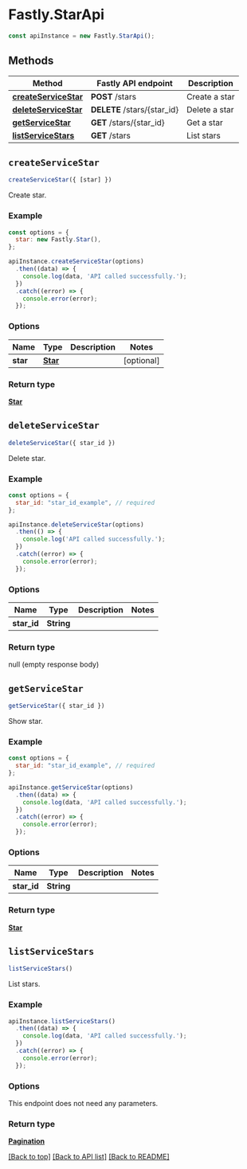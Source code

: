 # Fastly.StarApi


```javascript
const apiInstance = new Fastly.StarApi();
```
## Methods

Method | Fastly API endpoint | Description
------------- | ------------- | -------------
[**createServiceStar**](StarApi.md#createServiceStar) | **POST** /stars | Create a star
[**deleteServiceStar**](StarApi.md#deleteServiceStar) | **DELETE** /stars/{star_id} | Delete a star
[**getServiceStar**](StarApi.md#getServiceStar) | **GET** /stars/{star_id} | Get a star
[**listServiceStars**](StarApi.md#listServiceStars) | **GET** /stars | List stars



## `createServiceStar`

```javascript
createServiceStar({ [star] })
```

Create star.

### Example

```javascript
const options = {
  star: new Fastly.Star(),
};

apiInstance.createServiceStar(options)
  .then((data) => {
    console.log(data, 'API called successfully.');
  })
  .catch((error) => {
    console.error(error);
  });
```

### Options

Name | Type | Description  | Notes
------------- | ------------- | ------------- | -------------
**star** | [**Star**](../Model/Star.md) |  | [optional]

### Return type

[**Star**](Star.md)


## `deleteServiceStar`

```javascript
deleteServiceStar({ star_id })
```

Delete star.

### Example

```javascript
const options = {
  star_id: "star_id_example", // required
};

apiInstance.deleteServiceStar(options)
  .then(() => {
    console.log('API called successfully.');
  })
  .catch((error) => {
    console.error(error);
  });
```

### Options

Name | Type | Description  | Notes
------------- | ------------- | ------------- | -------------
**star_id** | **String** |  |

### Return type

null (empty response body)


## `getServiceStar`

```javascript
getServiceStar({ star_id })
```

Show star.

### Example

```javascript
const options = {
  star_id: "star_id_example", // required
};

apiInstance.getServiceStar(options)
  .then((data) => {
    console.log(data, 'API called successfully.');
  })
  .catch((error) => {
    console.error(error);
  });
```

### Options

Name | Type | Description  | Notes
------------- | ------------- | ------------- | -------------
**star_id** | **String** |  |

### Return type

[**Star**](Star.md)


## `listServiceStars`

```javascript
listServiceStars()
```

List stars.

### Example

```javascript
apiInstance.listServiceStars()
  .then((data) => {
    console.log(data, 'API called successfully.');
  })
  .catch((error) => {
    console.error(error);
  });
```

### Options

This endpoint does not need any parameters.

### Return type

[**Pagination**](Pagination.md)


[[Back to top]](#) [[Back to API list]](../../README.md#endpoints)
[[Back to README]](../../README.md)
